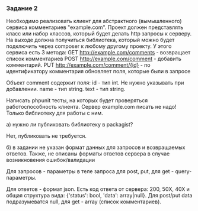 ### Задание 2
Необходимо реализовать клиент для абстрактного (вымышленного) сервиса комментариев "example.com". Проект должен представлять класс или набор классов, который будет делать http запросы к серверу. 
На выходе должна получиться библиотека, который можно будет подключить через composer к любому другому проекту.
У этого сервиса есть 3 метода:
GET http://example.com/comments - возвращает список комментариев
POST http://example.com/comment - добавить комментарий.
PUT http://example.com/comment/{id} - по идентификатору комментария обновляет поля, которые были в запросе

Объект comment содержит поля:
id - тип int. Не нужно указывать при добавлении.
name - тип string.
text - тип string.

Написать phpunit тесты, на которых будет проверяться работоспособность клиента.
Сервер example.com писать не надо! Только библиотеку для работы с ним.

а) нужно ли публиковать библиотеку в packagist?

Нет, публиковать не требуется.

б) в задании не указан формат данных для запросов и возвращаемых ответов. Также, не описаны форматы ответов сервера в случае возникновения ошибок/валидации

Для запросов - параметры в теле запроса для post, put, для get - query-параметры.

Для ответов - формат json. Есть код ответа от сервера: 200, 50X, 40X и общая структура вида: {'status': bool, 'data': array|null}. Для post/put data подразумеватся null, для get - array (список комментариев).
